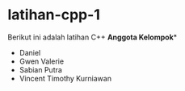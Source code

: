 # latihan-cpp-1

Berikut ini adalah latihan C++
**Anggota Kelompok***
- Daniel
- Gwen Valerie
- Sabian Putra
- Vincent Timothy Kurniawan
